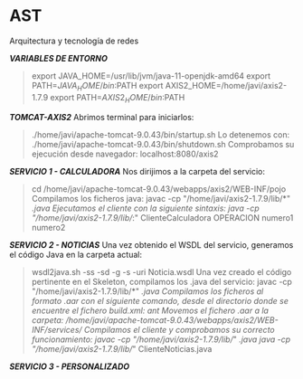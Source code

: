 # AST
Arquitectura y tecnología de redes

***VARIABLES DE ENTORNO***
> export JAVA_HOME=/usr/lib/jvm/java-11-openjdk-amd64
> export PATH=$JAVA_HOME/bin:$PATH
> export AXIS2_HOME=/home/javi/axis2-1.7.9
> export PATH=$AXIS2_HOME/bin:$PATH

***TOMCAT-AXIS2***
Abrimos terminal para iniciarlos:
> ./home/javi/apache-tomcat-9.0.43/bin/startup.sh
Lo detenemos con:
> ./home/javi/apache-tomcat-9.0.43/bin/shutdown.sh
Comprobamos su ejecución desde navegador:
> localhost:8080/axis2

***SERVICIO 1 - CALCULADORA***
Nos dirijimos a la carpeta del servicio:
> cd /home/javi/apache-tomcat-9.0.43/webapps/axis2/WEB-INF/pojo 
Compilamos los ficheros java:
> javac -cp "/home/javi/axis2-1.7.9/lib/*" *.java
Ejecutamos el cliente con la siguiente sintaxis:
> java  -cp "/home/javi/axis2-1.7.9/lib/*:" ClienteCalculadora OPERACION numero1 numero2

***SERVICIO 2 - NOTICIAS***
Una vez obtenido el WSDL del servicio, generamos el código Java en la carpeta actual:
> wsdl2java.sh -ss -sd -g -s -uri Noticia.wsdl
Una vez creado el código pertinente en el Skeleton, compilamos los .java del servicio:
> javac -cp "/home/javi/axis2-1.7.9/lib/*" *.java
Compilamos los ficheros al formato .aar con el siguiente comando, desde el directorio donde se encuentre el fichero build.xml:
> ant
Movemos el fichero .aar a la carpeta:
> /home/javi/apache-tomcat-9.0.43/webapps/axis2/WEB-INF/services/
Compilamos el cliente y comprobamos su correcto funcionamiento:
> javac -cp "/home/javi/axis2-1.7.9/lib/*" *.java
> java -cp "/home/javi/axis2-1.7.9/lib/*" ClienteNoticias.java

***SERVICIO 3 - PERSONALIZADO***


